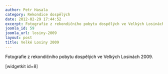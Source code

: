 ```yaml
---
author: Petr Hasala
category: Rekondice dospělých
date: 2012-02-29 17:44:52
excerpt: Fotografie z rekondičního pobytu dospělých ve Velkých Losinách 2009
joomla_id: 59
joomla_url: losiny-2009
layout: post
title: Velké Losiny 2009
---
```


<p><span style="color: #000000;">Fotografie z rekondičního pobytu dospělých ve Velkých Losinách 2009.</span></p>

<p>[widgetkit id=8]</p>